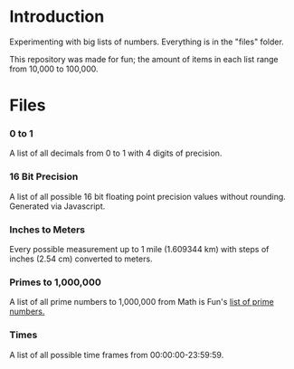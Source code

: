 # Introduction
Experimenting with big lists of numbers. Everything is in the "files" folder.

This repository was made for fun; the amount of items in each list range from 10,000 to 100,000.

# Files

### 0 to 1
A list of all decimals from 0 to 1 with 4 digits of precision.

### 16 Bit Precision
A list of all possible 16 bit floating point precision values without rounding. Generated via Javascript.

### Inches to Meters
Every possible measurement up to 1 mile (1.609344 km) with steps of inches (2.54 cm) converted to meters.

### Primes to 1,000,000
A list of all prime numbers to 1,000,000 from Math is Fun's [list of prime numbers.](https://www.mathsisfun.com/numbers/prime-number-lists.html)

### Times
A list of all possible time frames from 00:00:00-23:59:59.
